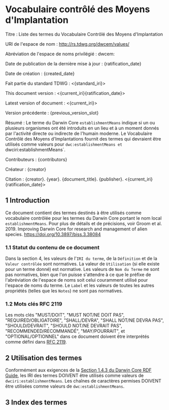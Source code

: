 # Vocabulaire contrôlé des Moyens d'Implantation

Titre
: Liste des termes du Vocabulaire Contrôlé des Moyens d'Implantation

URI de l'espace de nom
: <http://rs.tdwg.org/dwcem/values/>

Abréviation de l'espace de noms privilégié
: dwcem:

Date de publication de la dernière mise à jour
: {ratification_date}

Date de création
: {created_date}

Fait partie du standard TDWG
: <{standard_iri}>

This document version
: <{current_iri}{ratification_date}>

Latest version of document
: <{current_iri}>

Version précédente
: {previous_version_slot}

Résumé
: Le terme du Darwin Core `establishmentMeans` indique si un ou plusieurs organismes ont été introduits en un lieu et à un moment donnés par l'activité directe ou indirecte de l'humain moderne. Le Vocabulaire Contrôlé des Moyens d'Implantations fournit des termes qui devraient être utilisés comme valeurs pour `dwc:establishmentMeans et `dwciri:establishmentMeans\`.

Contributeurs
: {contributors}

Créateur :
{creator}

Citation :
{creator}. {year}. {document_title}. {publisher}. <{current_iri}{ratification_date}>

## 1 Introduction

Ce document contient des termes destinés à être utilisés comme vocabulaire contrôlée pour les termes du Darwin Core portant le nom local `establishmentMeans`. Pour plus de détails et de précisions, voir Groom et al. 2019. Improving Darwin Core for research and management of alien species. <https://doi.org/10.3897/biss.3.38084>

### 1.1 Statut du contenu de ce document

Dans la section 4, les valeurs de l'`IRI du terme`, de la `Définition` et de la `Valeur contrôlée` sont normatives. La valeur de `Utilisation` (si elle existe pour un terme donné) est normative.  Les valeurs de `Nom du Terme` ne sont pas normatives, bien que l'on puisse s'attendre à ce que le préfixe de l'abréviation de l'espace de noms soit celui couramment utilisé pour l'espace de noms du terme.  Le `Label` et les valeurs de toutes les autres propriétés (telles que les `Notes`) ne sont pas normatives.

### 1.2 Mots clés RFC 2119

Les mots clés "MUST/DOIT", "MUST NOT/NE DOIT PAS", "REQUIRED/OBLIGATOIRE", "SHALL/DEVRA", "SHALL NOT/NE DEVRA PAS", "SHOULD/DEVRAIT", "SHOULD NOT/NE DEVRAIT PAS", "RECOMMENDED/RECOMMANDÉ", "MAY/POURRAIT", et "OPTIONAL/OPTIONNEL" dans ce document doivent être interprétés comme défini dans [RFC 2119](https://tools.ietf.org/html/rfc2119).

## 2 Utilisation des termes

Conformément aux exigences de la [Section 1.4.3 du Darwin Core RDF Guide](https://dwc.tdwg.org/rdf/#143-use-of-darwin-core-terms-in-rdf-normative), les IRI des termes DOIVENT être utilisés comme valeurs de `dwciri:establishmentMeans`. Les chaînes de caractères permises DOIVENT être utilisées comme valeurs de `dwc:establishmentMeans`.

## 3 Index des termes
